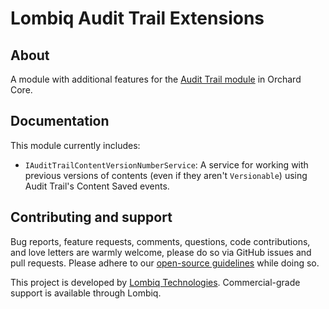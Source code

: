 # Lombiq Audit Trail Extensions



## About

A module with additional features for the [Audit Trail module](https://www.youtube.com/watch?v=ko0jEgQtXYc) in Orchard Core. 


## Documentation

This module currently includes:

- `IAuditTrailContentVersionNumberService`: A service for working with previous versions of contents (even if they aren't `Versionable`) using Audit Trail's Content Saved events.


## Contributing and support

Bug reports, feature requests, comments, questions, code contributions, and love letters are warmly welcome, please do so via GitHub issues and pull requests. Please adhere to our [open-source guidelines](https://lombiq.com/open-source-guidelines) while doing so.

This project is developed by [Lombiq Technologies](https://lombiq.com/). Commercial-grade support is available through Lombiq.
